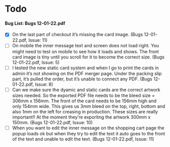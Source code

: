 # Todo

#### Bug List: Bugs 12-01-22.pdf
- [x] On the last part of checkout it’s missing the card image. (Bugs 12-01-22.pdf, Issue: 11)
- [ ] On mobile the inner message text and screen does not load right. You might need to test on mobile to see how it
  loads and shows. The front card image is tiny until you scroll for it to become the correct size.  (Bugs 12-01-22.pdf,
  Issue: 5)
- [ ] I tested the new static card system and when I go to print the cards in admin it’s not showing on the PDF merger
  page. Under the packing slip part, it’s pulled the order, but it’s unable to connect any PDF. (Bugs 12-01-22.pdf,
  Issue: 8)
- [ ] Can we make sure the dyamic and static cards are the correct artwork sizes needed. So the exported PDF file needs
  to be the bleed size = 306mm x 156mm. The front of the card needs to be 156mm high and only 154mm wide. This gives us
  3mm bleed on the top, right, bottom and also 1mm on the left for creasing in production. These sizes are really
  important!! At the moment they’re exporitng the artwork 300mm x 150mm. (Bugs 12-01-22.pdf, Issue: 10)
- [ ] When you want to edit the inner message on the shopping cart page the popup loads ok but when they try to edit the
  text it auto goes to the front of the text and unable to edit the text. (Bugs 12-01-22.pdf, Issue: 11)
